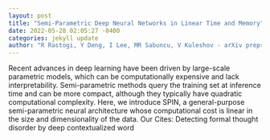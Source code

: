 ```yaml
--- 
layout: post 
title: "Semi-Parametric Deep Neural Networks in Linear Time and Memory" 
date: 2022-05-28 02:05:27 -0400 
categories: jekyll update 
author: "R Rastogi, Y Deng, I Lee, MR Sabuncu, V Kuleshov - arXiv preprint arXiv:2205.11718, 2022" 
--- 
```

Recent advances in deep learning have been driven by large-scale parametric models, which can be computationally expensive and lack interpretability. Semi-parametric methods query the training set at inference time and can be more compact, although they typically have quadratic computational complexity. Here, we introduce SPIN, a general-purpose semi-parametric neural architecture whose computational cost is linear in the size and dimensionality of the data. Our Cites: Detecting formal thought disorder by deep contextualized word